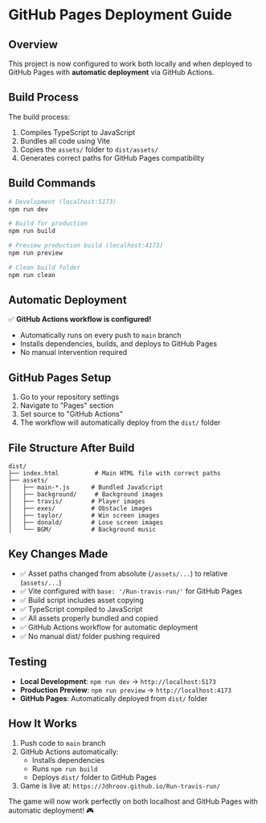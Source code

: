 # GitHub Pages Deployment Guide

## Overview
This project is now configured to work both locally and when deployed to GitHub Pages with **automatic deployment** via GitHub Actions.

## Build Process
The build process:
1. Compiles TypeScript to JavaScript
2. Bundles all code using Vite
3. Copies the `assets/` folder to `dist/assets/`
4. Generates correct paths for GitHub Pages compatibility

## Build Commands
```bash
# Development (localhost:5173)
npm run dev

# Build for production
npm run build

# Preview production build (localhost:4173)
npm run preview

# Clean build folder
npm run clean
```

## Automatic Deployment
✅ **GitHub Actions workflow is configured!**
- Automatically runs on every push to `main` branch
- Installs dependencies, builds, and deploys to GitHub Pages
- No manual intervention required

## GitHub Pages Setup
1. Go to your repository settings
2. Navigate to "Pages" section
3. Set source to "GitHub Actions"
4. The workflow will automatically deploy from the `dist/` folder

## File Structure After Build
```
dist/
├── index.html          # Main HTML file with correct paths
├── assets/
│   ├── main-*.js      # Bundled JavaScript
│   ├── background/     # Background images
│   ├── travis/        # Player images
│   ├── exes/          # Obstacle images
│   ├── taylor/        # Win screen images
│   ├── donald/        # Lose screen images
│   └── BGM/           # Background music
```

## Key Changes Made
- ✅ Asset paths changed from absolute (`/assets/...`) to relative (`assets/...`)
- ✅ Vite configured with `base: '/Run-travis-run/'` for GitHub Pages
- ✅ Build script includes asset copying
- ✅ TypeScript compiled to JavaScript
- ✅ All assets properly bundled and copied
- ✅ GitHub Actions workflow for automatic deployment
- ✅ No manual dist/ folder pushing required

## Testing
- **Local Development**: `npm run dev` → `http://localhost:5173`
- **Production Preview**: `npm run preview` → `http://localhost:4173`
- **GitHub Pages**: Automatically deployed from `dist/` folder

## How It Works
1. Push code to `main` branch
2. GitHub Actions automatically:
   - Installs dependencies
   - Runs `npm run build`
   - Deploys `dist/` folder to GitHub Pages
3. Game is live at: `https://Jdhroov.github.io/Run-travis-run/`

The game will now work perfectly on both localhost and GitHub Pages with automatic deployment! 🎮
